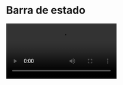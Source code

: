 # Barra de estado

![](https://digi21.blob.core.windows.net/videos-ayuda/desarrollo/13.%20Barra%20de%20estado.mp4)



